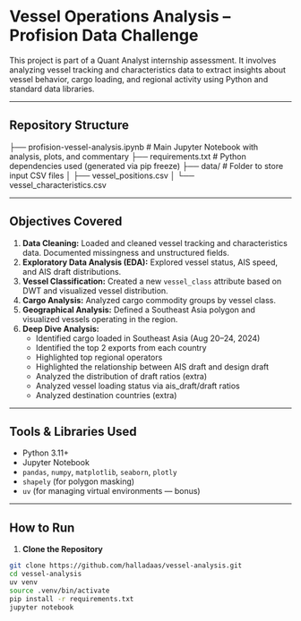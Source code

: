 # Vessel Operations Analysis – Profision Data Challenge

This project is part of a Quant Analyst internship assessment. It involves analyzing vessel tracking and characteristics data to extract insights about vessel behavior, cargo loading, and regional activity using Python and standard data libraries.

---

## Repository Structure

├── profision-vessel-analysis.ipynb # Main Jupyter Notebook with analysis, plots, and commentary
├── requirements.txt # Python dependencies used (generated via pip freeze)
├── data/ # Folder to store input CSV files
│ ├── vessel_positions.csv
│ └── vessel_characteristics.csv


---

## Objectives Covered

1. **Data Cleaning:** Loaded and cleaned vessel tracking and characteristics data. Documented missingness and unstructured fields.
2. **Exploratory Data Analysis (EDA):** Explored vessel status, AIS speed, and AIS draft distributions.
3. **Vessel Classification:** Created a new `vessel_class` attribute based on DWT and visualized vessel distribution.
4. **Cargo Analysis:** Analyzed cargo commodity groups by vessel class.
5. **Geographical Analysis:** Defined a Southeast Asia polygon and visualized vessels operating in the region.
6. **Deep Dive Analysis:**
   - Identified cargo loaded in Southeast Asia (Aug 20–24, 2024)
   - Identified the top 2 exports from each country
   - Highlighted top regional operators
   - Highlighted the relationship between AIS draft and design draft
   - Analyzed the distribution of draft ratios (extra)
   - Analyzed vessel loading status via ais_draft/draft ratios
   - Analyzed destination countries (extra)
---

## Tools & Libraries Used

- Python 3.11+
- Jupyter Notebook
- `pandas`, `numpy`, `matplotlib`, `seaborn`, `plotly`
- `shapely` (for polygon masking)
- `uv` (for managing virtual environments — bonus)

---

## How to Run

1. **Clone the Repository**
```bash
git clone https://github.com/halladaas/vessel-analysis.git
cd vessel-analysis
uv venv
source .venv/bin/activate
pip install -r requirements.txt
jupyter notebook
```